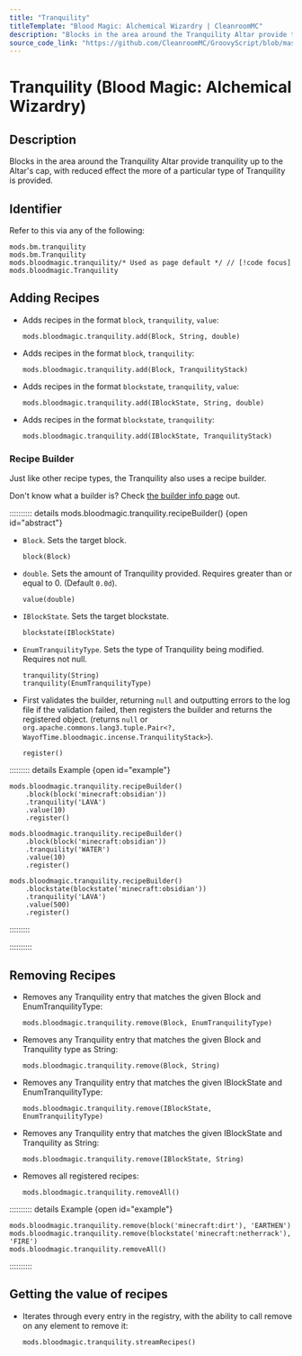 ```yaml
---
title: "Tranquility"
titleTemplate: "Blood Magic: Alchemical Wizardry | CleanroomMC"
description: "Blocks in the area around the Tranquility Altar provide tranquility up to the Altar's cap, with reduced effect the more of a particular type of Tranquility is provided."
source_code_link: "https://github.com/CleanroomMC/GroovyScript/blob/master/src/main/java/com/cleanroommc/groovyscript/compat/mods/bloodmagic/Tranquility.java"
---
```


# Tranquility (Blood Magic: Alchemical Wizardry)

## Description

Blocks in the area around the Tranquility Altar provide tranquility up to the Altar's cap, with reduced effect the more of a particular type of Tranquility is provided.

## Identifier

Refer to this via any of the following:

```groovy:no-line-numbers {3}
mods.bm.tranquility
mods.bm.Tranquility
mods.bloodmagic.tranquility/* Used as page default */ // [!code focus]
mods.bloodmagic.Tranquility
```


## Adding Recipes

- Adds recipes in the format `block`, `tranquility`, `value`:

    ```groovy:no-line-numbers
    mods.bloodmagic.tranquility.add(Block, String, double)
    ```

- Adds recipes in the format `block`, `tranquility`:

    ```groovy:no-line-numbers
    mods.bloodmagic.tranquility.add(Block, TranquilityStack)
    ```

- Adds recipes in the format `blockstate`, `tranquility`, `value`:

    ```groovy:no-line-numbers
    mods.bloodmagic.tranquility.add(IBlockState, String, double)
    ```

- Adds recipes in the format `blockstate`, `tranquility`:

    ```groovy:no-line-numbers
    mods.bloodmagic.tranquility.add(IBlockState, TranquilityStack)
    ```


### Recipe Builder

Just like other recipe types, the Tranquility also uses a recipe builder.

Don't know what a builder is? Check [the builder info page](../../getting_started/builder.md) out.

:::::::::: details mods.bloodmagic.tranquility.recipeBuilder() {open id="abstract"}
- `Block`. Sets the target block.

    ```groovy:no-line-numbers
    block(Block)
    ```

- `double`. Sets the amount of Tranquility provided. Requires greater than or equal to 0. (Default `0.0d`).

    ```groovy:no-line-numbers
    value(double)
    ```

- `IBlockState`. Sets the target blockstate.

    ```groovy:no-line-numbers
    blockstate(IBlockState)
    ```

- `EnumTranquilityType`. Sets the type of Tranquility being modified. Requires not null.

    ```groovy:no-line-numbers
    tranquility(String)
    tranquility(EnumTranquilityType)
    ```

- First validates the builder, returning `null` and outputting errors to the log file if the validation failed, then registers the builder and returns the registered object. (returns `null` or `org.apache.commons.lang3.tuple.Pair<?, WayofTime.bloodmagic.incense.TranquilityStack>`).

    ```groovy:no-line-numbers
    register()
    ```

::::::::: details Example {open id="example"}
```groovy:no-line-numbers
mods.bloodmagic.tranquility.recipeBuilder()
    .block(block('minecraft:obsidian'))
    .tranquility('LAVA')
    .value(10)
    .register()

mods.bloodmagic.tranquility.recipeBuilder()
    .block(block('minecraft:obsidian'))
    .tranquility('WATER')
    .value(10)
    .register()

mods.bloodmagic.tranquility.recipeBuilder()
    .blockstate(blockstate('minecraft:obsidian'))
    .tranquility('LAVA')
    .value(500)
    .register()
```

:::::::::

::::::::::

## Removing Recipes

- Removes any Tranquility entry that matches the given Block and EnumTranquilityType:

    ```groovy:no-line-numbers
    mods.bloodmagic.tranquility.remove(Block, EnumTranquilityType)
    ```

- Removes any Tranquility entry that matches the given Block and Tranquility type as String:

    ```groovy:no-line-numbers
    mods.bloodmagic.tranquility.remove(Block, String)
    ```

- Removes any Tranquility entry that matches the given IBlockState and EnumTranquilityType:

    ```groovy:no-line-numbers
    mods.bloodmagic.tranquility.remove(IBlockState, EnumTranquilityType)
    ```

- Removes any Tranquility entry that matches the given IBlockState and Tranquility as String:

    ```groovy:no-line-numbers
    mods.bloodmagic.tranquility.remove(IBlockState, String)
    ```

- Removes all registered recipes:

    ```groovy:no-line-numbers
    mods.bloodmagic.tranquility.removeAll()
    ```

:::::::::: details Example {open id="example"}
```groovy:no-line-numbers
mods.bloodmagic.tranquility.remove(block('minecraft:dirt'), 'EARTHEN')
mods.bloodmagic.tranquility.remove(blockstate('minecraft:netherrack'), 'FIRE')
mods.bloodmagic.tranquility.removeAll()
```

::::::::::

## Getting the value of recipes

- Iterates through every entry in the registry, with the ability to call remove on any element to remove it:

    ```groovy:no-line-numbers
    mods.bloodmagic.tranquility.streamRecipes()
    ```
